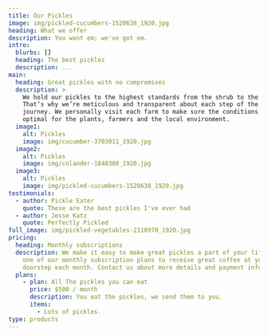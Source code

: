 ```yaml
---
title: Our Pickles
image: img/pickled-cucumbers-1520638_1920.jpg
heading: What we offer
description: You want em; we've got em.
intro:
  blurbs: []
  heading: The best pickles
  description: ...
main:
  heading: Great pickles with no compromises
  description: >
    We hold our pickles to the highest standards from the shrub to the jar.
    That’s why we’re meticulous and transparent about each step of the pickle
    journey. We personally visit each farm to make sure the conditions are
    optimal for the plants, farmers and the local environment.
  image1:
    alt: Pickles
    image: img/cucumber-3703011_1920.jpg
  image2:
    alt: Pickles
    image: img/colander-1840300_1920.jpg
  image3:
    alt: Pickles
    image: img/pickled-cucumbers-1520638_1920.jpg
testimonials:
  - author: Pickle Eater
    quote: These are the best pickles I've ever had
  - author: Jesse Katz
    quote: Perfectly Pickled
full_image: img/pickled-vegetables-2110970_1920.jpg
pricing:
  heading: Monthly subscriptions
  description: We make it easy to make great pickles a part of your life. Choose
    one of our monthly subscription plans to receive great coffee at your
    doorstep each month. Contact us about more details and payment info.
  plans:
    - plan: All The pickles you can eat
      price: $500 / month
      description: You eat the pickles, we send them to you.
      items:
        - Lots of pickles.
type: products
---
```

